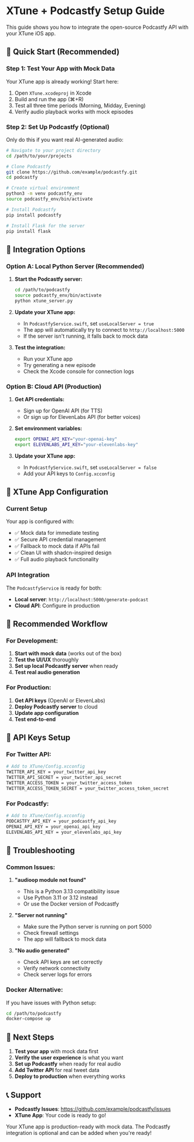 # XTune + Podcastfy Setup Guide

This guide shows you how to integrate the open-source Podcastfy API with your XTune iOS app.

## 🚀 Quick Start (Recommended)

### Step 1: Test Your App with Mock Data
Your XTune app is already working! Start here:

1. Open `XTune.xcodeproj` in Xcode
2. Build and run the app (⌘+R)
3. Test all three time periods (Morning, Midday, Evening)
4. Verify audio playback works with mock episodes

### Step 2: Set Up Podcastfy (Optional)
Only do this if you want real AI-generated audio:

```bash
# Navigate to your project directory
cd /path/to/your/projects

# Clone Podcastfy
git clone https://github.com/example/podcastfy.git
cd podcastfy

# Create virtual environment
python3 -m venv podcastfy_env
source podcastfy_env/bin/activate

# Install Podcastfy
pip install podcastfy

# Install Flask for the server
pip install flask
```

## 🔧 Integration Options

### Option A: Local Python Server (Recommended)

1. **Start the Podcastfy server:**
   ```bash
   cd /path/to/podcastfy
   source podcastfy_env/bin/activate
   python xtune_server.py
   ```

2. **Update your XTune app:**
   - In `PodcastfyService.swift`, set `useLocalServer = true`
   - The app will automatically try to connect to `http://localhost:5000`
   - If the server isn't running, it falls back to mock data

3. **Test the integration:**
   - Run your XTune app
   - Try generating a new episode
   - Check the Xcode console for connection logs

### Option B: Cloud API (Production)

1. **Get API credentials:**
   - Sign up for OpenAI API (for TTS)
   - Or sign up for ElevenLabs API (for better voices)

2. **Set environment variables:**
   ```bash
   export OPENAI_API_KEY="your-openai-key"
   export ELEVENLABS_API_KEY="your-elevenlabs-key"
   ```

3. **Update your XTune app:**
   - In `PodcastfyService.swift`, set `useLocalServer = false`
   - Add your API keys to `Config.xcconfig`

## 📱 XTune App Configuration

### Current Setup
Your app is configured with:
- ✅ Mock data for immediate testing
- ✅ Secure API credential management
- ✅ Fallback to mock data if APIs fail
- ✅ Clean UI with shadcn-inspired design
- ✅ Full audio playback functionality

### API Integration
The `PodcastfyService` is ready for both:
- **Local server**: `http://localhost:5000/generate-podcast`
- **Cloud API**: Configure in production

## 🎯 Recommended Workflow

### For Development:
1. **Start with mock data** (works out of the box)
2. **Test the UI/UX** thoroughly
3. **Set up local Podcastfy server** when ready
4. **Test real audio generation**

### For Production:
1. **Get API keys** (OpenAI or ElevenLabs)
2. **Deploy Podcastfy server** to cloud
3. **Update app configuration**
4. **Test end-to-end**

## 🔑 API Keys Setup

### For Twitter API:
```bash
# Add to XTune/Config.xcconfig
TWITTER_API_KEY = your_twitter_api_key
TWITTER_API_SECRET = your_twitter_api_secret
TWITTER_ACCESS_TOKEN = your_twitter_access_token
TWITTER_ACCESS_TOKEN_SECRET = your_twitter_access_token_secret
```

### For Podcastfy:
```bash
# Add to XTune/Config.xcconfig
PODCASTFY_API_KEY = your_podcastfy_api_key
OPENAI_API_KEY = your_openai_api_key
ELEVENLABS_API_KEY = your_elevenlabs_api_key
```

## 🚨 Troubleshooting

### Common Issues:

1. **"audioop module not found"**
   - This is a Python 3.13 compatibility issue
   - Use Python 3.11 or 3.12 instead
   - Or use the Docker version of Podcastfy

2. **"Server not running"**
   - Make sure the Python server is running on port 5000
   - Check firewall settings
   - The app will fallback to mock data

3. **"No audio generated"**
   - Check API keys are set correctly
   - Verify network connectivity
   - Check server logs for errors

### Docker Alternative:
If you have issues with Python setup:
```bash
cd /path/to/podcastfy
docker-compose up
```

## 🎉 Next Steps

1. **Test your app** with mock data first
2. **Verify the user experience** is what you want
3. **Set up Podcastfy** when ready for real audio
4. **Add Twitter API** for real tweet data
5. **Deploy to production** when everything works

## 📞 Support

- **Podcastfy Issues**: https://github.com/example/podcastfy/issues
- **XTune App**: Your code is ready to go!

Your XTune app is production-ready with mock data. The Podcastfy integration is optional and can be added when you're ready! 